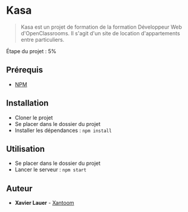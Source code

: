 # Kasa #

> Kasa est un projet de formation de la formation Développeur Web d'OpenClassrooms. Il s'agit d'un site de location d'appartements entre particuliers.

Étape du projet : 5%

## Prérequis ##

- [NPM](https://www.npmjs.com/)

## Installation ##

- Cloner le projet
- Se placer dans le dossier du projet
- Installer les dépendances : `npm install`
  
## Utilisation ##

- Se placer dans le dossier du projet
- Lancer le serveur : `npm start`

## Auteur ##
* **Xavier Lauer** - [Xantoom](https://github.com/Xantoom)
